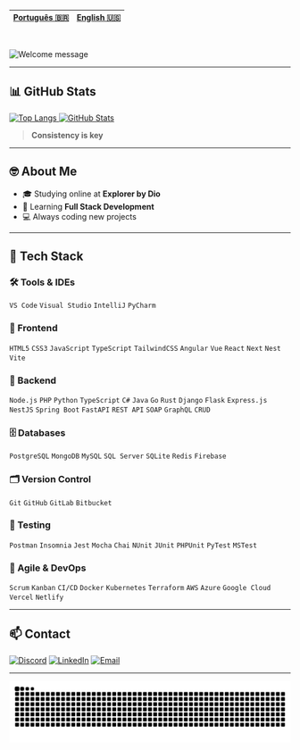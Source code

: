 | [Português 🇧🇷](https://github.com/PedroPaino) | [English 🇺🇸](https://github.com/PedroPaino) |
|---|---|

<br>

<!-- I made it on https://readme-typing-svg.demolab.com/demo/ -->
![Welcome message](https://readme-typing-svg.demolab.com?font=Silkscreen&duration=3000&pause=1500&color=0065f5&width=435&lines=Hey%2C+I'm+Pedro+Henrique+Paino;Welcome+to+my+GitHub+:%29; "Welcome Message")

---

## 📊 GitHub Stats

<!-- Stats from https://github.com/anuraghazra/github-readme-stats -->
<a href="#">
    <img alt="Top Langs" height="170em" src="https://github-readme-stats.vercel.app/api/top-langs/?username=PedroPaino&layout=compact&hide_border=true&theme=transparent" /> 
    <img alt="GitHub Stats" height="170em" src="https://github-readme-stats.vercel.app/api?username=PedroPaino&show_icons=true&hide_border=true&theme=transparent" />
</a>

> **Consistency is key**

---

## 🤓 About Me

- 🎓 Studying online at **Explorer by Dio**  
- 🚀 Learning **Full Stack Development**  
- 💻 Always coding new projects  

---

## 🚀 Tech Stack

### 🛠️ Tools & IDEs
`VS Code` `Visual Studio` `IntelliJ` `PyCharm`

### 🎨 Frontend
`HTML5` `CSS3` `JavaScript` `TypeScript` `TailwindCSS` `Angular` `Vue` `React` `Next` `Nest` `Vite`

### 🔧 Backend
 `Node.js` `PHP` `Python` `TypeScript` `C#` `Java` `Go` `Rust` `Django` `Flask` `Express.js` `NestJS` `Spring Boot` `FastAPI` `REST API` `SOAP` `GraphQL` `CRUD`

### 🗄️ Databases
`PostgreSQL` `MongoDB` `MySQL` `SQL Server` `SQLite` `Redis` `Firebase`
### 🗂️ Version Control
`Git` `GitHub` `GitLab` `Bitbucket`

### 🧪 Testing
`Postman` `Insomnia` `Jest` `Mocha` `Chai` `NUnit` `JUnit` `PHPUnit` `PyTest` `MSTest`

### 📌 Agile & DevOps
`Scrum` `Kanban` `CI/CD` `Docker` `Kubernetes` `Terraform` `AWS` `Azure` `Google Cloud` `Vercel` `Netlify`

---

## 📫 Contact

<!-- Badges from https://dev.to/envoy_/150-badges-for-github-pnk -->
[![Discord](https://img.shields.io/badge/@pedropaino-7289DA?style=for-the-badge&logo=discord&logoColor=white "My Discord user")](#)
[![LinkedIn](https://img.shields.io/badge/LinkedIn-0077B5?style=for-the-badge&logo=linkedin&logoColor=white "LinkedIn")](https://www.linkedin.com/in/pedropaino/)
[![Email](https://img.shields.io/badge/Gmail-D14836?style=for-the-badge&logo=gmail&logoColor=white "Email")](mailto:pedropainoadm@gmail.com)

---

![Snake animation](https://raw.githubusercontent.com/PedroPaino/PedroPaino/output/github-contribution-grid-snake-dark.svg)
